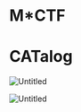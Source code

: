 # M*CTF

# CATalog

![Untitled](M%20CTF%20e0bffa13f92d41378cff7e8b25d84b1a/Untitled.png)

![Untitled](M%20CTF%20e0bffa13f92d41378cff7e8b25d84b1a/Untitled%201.png)